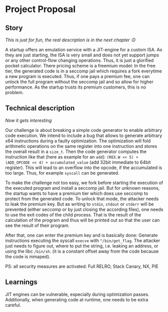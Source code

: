 # Project Proposal
## Story
*This is just for fun, the real description is in the next chapter :D*

A startup offers an emulation service with a JIT-engine for a custom ISA. As they are just starting,
the ISA is very small and does not yet support jumps or any other control-flow changing operations. Thus, it is just a
glorified pocket calculator.
There pricing scheme is a freemium model: In the free tier, the generated code is in a seccomp jail which requires a 
fork everytime a new program is executed. Thus, if one pays a premium fee, one can unlock the full program without the 
seccomp jail and so allow for higher performance. As the startup trusts its premium customers, this is no problem.

## Technical description

*Now it gets interesting*

Our challenge is about breaking a simple code generator to enable arbitrary code execution. We intend to include a bug
that allows to generate arbitrary x64 instructions during a faulty optimization. The optimization will fold arithmetic
operations on the same register into one instruction and stores the overall result in a `size_t`. Then the code generator
computes the instruction like that (here as example for an `add`): `(REX.W << 5) + (ADD_OPCODE << 4) + accumulated_value`
(add 32bit immediate to 64bit register). This will lead to an overflow into the opcode, if the accumulated is too large.
Thus, for example `syscall` can be generated.

To make the challenge not too easy, we fork before starting the execution of the executed program and install a seccomp
jail. But for unknown reasons, the startup wants to have a premium tier which does use seccomp to protect from the
generated code. To unlock that mode, the attacker needs to leak the premium key. But as writing to `stdin`, `stdout` or
`stderr` will be prevented (either seccomp or by just closing the according files), one needs to use the exit codes of
the child process. That is the result of the calculation of the program and thus will be printed out so that the user
can see the result of their program.

After that, one can enter the premium key and is basically done: Generate instructions executing the syscall `execve`
with `"/bin/get_flag`. The attacker just needs to figure out, where to put the string, i.e. leaking an address, or using
the libc `/bin/sh`. (it is a constant offset away from the code because the code is mmaped).

PS: all security measures are activated: Full RELRO, Stack Canary, NX, PIE

## Learnings

JIT engines can be vulnerable, especially during optimization passes. Additionally, when generating code at runtime, one
needs to be extra careful.
